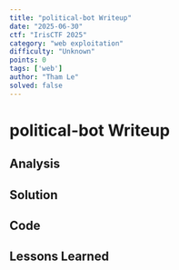 ```yaml
---
title: "political-bot Writeup"
date: "2025-06-30"
ctf: "IrisCTF 2025"
category: "web exploitation"
difficulty: "Unknown"
points: 0
tags: ['web']
author: "Tham Le"
solved: false
---
```


# political-bot Writeup

## Analysis

## Solution

## Code

## Lessons Learned

